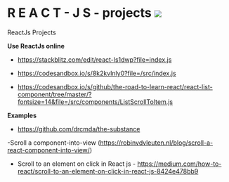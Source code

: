 # R E A C T - J S - projects ![](https://www.mundojs.com.br/wp-content/uploads/2020/09/jsxComponentsProps.png)
ReactJs Projects

**Use ReactJs online**

- https://stackblitz.com/edit/react-ls1dwp?file=index.js

- https://codesandbox.io/s/8k2kvlnly0?file=/src/index.js

- https://codesandbox.io/s/github/the-road-to-learn-react/react-list-component/tree/master/?fontsize=14&file=/src/components/ListScrollToItem.js


**Examples**
 - https://github.com/drcmda/the-substance
 
 -Scroll a component-into-view (https://robinvdvleuten.nl/blog/scroll-a-react-component-into-view/)
 
 - Scroll to an element on click in React js - https://medium.com/how-to-react/scroll-to-an-element-on-click-in-react-js-8424e478bb9
